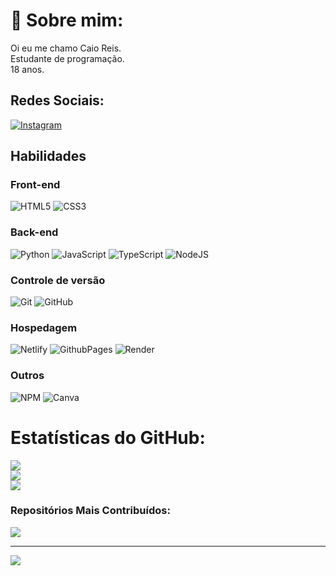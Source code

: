# 👀 Sobre mim:
Oi eu me chamo Caio Reis.<br>Estudante de programação.<br>18 anos.


##  Redes Sociais:
[![Instagram](https://img.shields.io/badge/Instagram-%23E4405F.svg?logo=Instagram&logoColor=white)](https://instagram.com/Caio.xyz_) 


##  Habilidades

### Front-end
![HTML5](https://img.shields.io/badge/html5-%23E34F26.svg?style=flat&logo=html5&logoColor=white)  ![CSS3](https://img.shields.io/badge/css3-%231572B6.svg?style=flat&logo=css3&logoColor=white)

### Back-end
![Python](https://img.shields.io/badge/python-3670A0?style=flat&logo=python&logoColor=ffdd54)  ![JavaScript](https://img.shields.io/badge/javascript-%23323330.svg?style=flat&logo=javascript&logoColor=%23F7DF1E)  ![TypeScript](https://img.shields.io/badge/typescript-%23007ACC.svg?style=flat&logo=typescript&logoColor=white)  ![NodeJS](https://img.shields.io/badge/node.js-6DA55F?style=flat&logo=node.js&logoColor=white)  

### Controle de versão
![Git](https://img.shields.io/badge/git-%23F05033.svg?style=flat&logo=git&logoColor=white)  ![GitHub](https://img.shields.io/badge/GitHub-181717?logo=github&logoColor=white)

### Hospedagem
![Netlify](https://img.shields.io/badge/netlify-%23000000.svg?style=flat&logo=netlify&logoColor=#00C7B7) ![GithubPages](https://img.shields.io/badge/github%20pages-121013?style=flat&logo=github&logoColor=white) ![Render](https://img.shields.io/badge/Render-%46E3B7.svg?style=flat&logo=render&logoColor=white)

### Outros
![NPM](https://img.shields.io/badge/NPM-%23CB3837.svg?style=flat&logo=npm&logoColor=white)   ![Canva](https://img.shields.io/badge/Canva-%2300C4CC.svg?style=flat&logo=Canva&logoColor=white)

# Estatísticas do GitHub:
![](https://github-readme-stats.vercel.app/api?username=caioreis29974&theme=neon&hide_border=false&include_all_commits=true&count_private=false)<br/>
![](https://github-readme-streak-stats.herokuapp.com/?user=caioreis29974&theme=neon&hide_border=false)<br/>
![](https://github-readme-stats.vercel.app/api/top-langs/?username=caioreis29974&theme=neon&hide_border=false&include_all_commits=true&count_private=false&layout=compact)

### Repositórios Mais Contribuídos:
![](https://github-contributor-stats.vercel.app/api?username=caioreis29974&limit=5&theme=neon&combine_all_yearly_contributions=true)

---
[![](https://visitcount.itsvg.in/api?id=caioreis29974&icon=9&color=11)](https://visitcount.itsvg.in)
